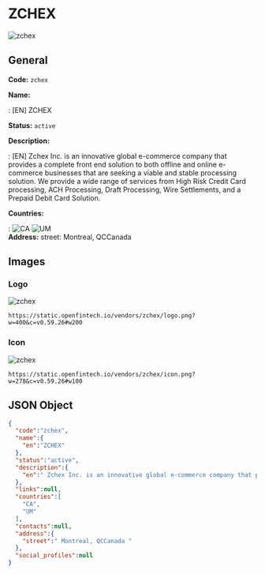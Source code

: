 
# ZCHEX 
![zchex](https://static.openfintech.io/vendors/zchex/logo.png?w=400&c=v0.59.26#w200)  

## General 
 
**Code:** `zchex` 
 
**Name:** 
 
:	[EN] ZCHEX 
 
**Status:** `active` 
 
**Description:** 
 
: [EN]  Zchex Inc. is an innovative global e-commerce company that provides a complete front end solution to both offline and online e-commerce businesses that are seeking a viable and stable processing solution. We provide a wide range of services from High Risk Credit Card processing, ACH Processing, Draft Processing, Wire Settlements, and a Prepaid Debit Card Solution.  
 
 
**Countries:** 
 
:	![CA](https://cdnjs.cloudflare.com/ajax/libs/flag-icon-css/3.3.0/flags/4x3/ca.svg#w24) 	![UM](https://cdnjs.cloudflare.com/ajax/libs/flag-icon-css/3.3.0/flags/4x3/um.svg#w24)  
**Address:** 
street:  Montreal, QCCanada  

## Images 

### Logo 
 
![zchex](https://static.openfintech.io/vendors/zchex/logo.png?w=400&c=v0.59.26#w200)  

```
https://static.openfintech.io/vendors/zchex/logo.png?w=400&c=v0.59.26#w200
```  

### Icon 
 
![zchex](https://static.openfintech.io/vendors/zchex/icon.png?w=278&c=v0.59.26#w100)  

```
https://static.openfintech.io/vendors/zchex/icon.png?w=278&c=v0.59.26#w100
```  

## JSON Object 

```json
{
  "code":"zchex",
  "name":{
    "en":"ZCHEX"
  },
  "status":"active",
  "description":{
    "en":" Zchex Inc. is an innovative global e-commerce company that provides a complete front end solution to both offline and online e-commerce businesses that are seeking a viable and stable processing solution. We provide a wide range of services from High Risk Credit Card processing, ACH Processing, Draft Processing, Wire Settlements, and a Prepaid Debit Card Solution. "
  },
  "links":null,
  "countries":[
    "CA",
    "UM"
  ],
  "contacts":null,
  "address":{
    "street":" Montreal, QCCanada "
  },
  "social_profiles":null
}
```  
